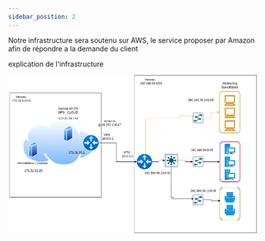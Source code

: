 ```yaml
---
sidebar_position: 2
---
```



Notre infrastructure sera soutenu sur AWS, le service proposer par Amazon afin de répondre a la demande du client

explication de l'infrastructure

![](/img/Project.png)
